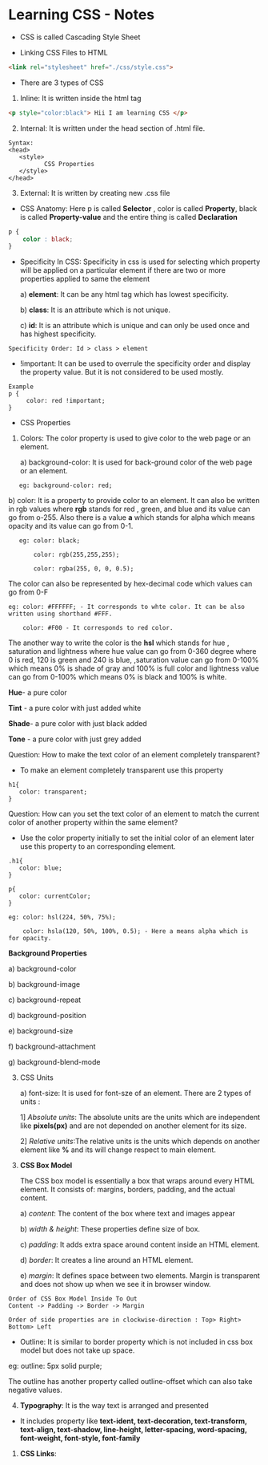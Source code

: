 # Learning CSS - Notes

*  CSS is called Cascading Style Sheet

* Linking CSS Files  to HTML 

```html
<link rel="stylesheet" href="./css/style.css">
```
- There are 3 types of CSS

1) Inline: It is written inside the html tag
   
```html
<p style="color:black"> Hii I am learning CSS </p>
```
   

2) Internal: It is written under the head section of .html file.
   
```
Syntax:
<head>
   <style>
          CSS Properties
   </style>
</head>
``` 

3) External: It is written by creating new .css file
   
- CSS Anatomy: Here p is called **Selector** , color is called **Property**, black is called **Property-value** and the entire thing is called **Declaration**
  
```css
p {
    color : black;
}
```

- Specificity In CSS: Specificity in css is used for selecting which property will be applied on a particular element if there are two or more properties applied to same the element

  
  a) **element**: It can be any html tag which has lowest specificity.

  
  b) **class**: It is an attribute which is not unique.

  c) **id**: It is an attribute which is unique and can only be used once and has highest specificity.

```
Specificity Order: Id > class > element
```
- !important: It can be used to overrule the specificity order and display the property value. But it is not considered to be used mostly.
```
Example
p {
     color: red !important;
}
```

- CSS Properties

1) Colors: The color property is used to give color to the web page or an element.

   a) background-color: It is used for back-ground color of the web page or an element.
```
   eg: background-color: red;
```
   b) color: It is a property to provide color to an element. It can also be written in rgb values where **rgb** stands for red , green, and blue and its value can go from o-255. Also there is a value **a** which stands for alpha which means opacity and its value can go from 0-1.
```
   eg: color: black;
    
       color: rgb(255,255,255);

       color: rgba(255, 0, 0, 0.5);
```
 The color can also be represented by hex-decimal code which values can go from 0-F
```
eg: color: #FFFFFF; - It corresponds to whte color. It can be also written using shorthand #FFF.

    color: #F00 - It corresponds to red color.
```
The another way to write the color is the **hsl** which stands for hue , saturation and lightness where hue value can go from 0-360 degree where 0 is red, 120 is green and 240 is blue, ,saturation value can go from 0-100% which means 0% is shade of gray and 100% is full color and lightness value can go from 0-100% which means 0% is black and 100% is white.

**Hue**- a pure color

**Tint** - a pure color with just added white

**Shade**- a pure color with just black added

**Tone** - a pure color with just grey added 

Question: How to make the text color of an element completely transparent?

- To make an element completely transparent use this property
```
h1{
   color: transparent;
}
```
Question: How can you set the text color of an element to match the current color of another property within the same element?

- Use the color property initially to set the initial color of an element later use this property to an corresponding element.

```
.h1{
   color: blue;
}

p{
   color: currentColor;
}
```

```
eg: color: hsl(224, 50%, 75%);
    
    color: hsla(120, 50%, 100%, 0.5); - Here a means alpha which is for opacity.
```

**Background Properties**

a) background-color

b) background-image

c) background-repeat

d) background-position

e) background-size

f) background-attachment

g) background-blend-mode


3) CSS Units
   
   a) font-size: It is used for font-sze of an element. There are 2 types of units :



   1] *Absolute units*: The absolute units are the units which are independent like **pixels(px)** and are not depended on another element for its size.


   2] *Relative units*:The relative units is the units which depends on another element like **%** and its will change respect to main element.

3. **CSS Box Model**
   
   The CSS box model is essentially a box that wraps around every HTML element. It consists of: margins, borders, padding, and the actual content.

   a) *content*: The content of the box where text and images appear

   b) *width & height*: These properties define size of box.
   
   c) *padding*: It adds extra space around content inside an HTML element.

   d) *border*: It creates a line around an HTML element.

   e) *margin*: It defines space between two elements. Margin is transparent and does not show up when we see it in browser window.

```
Order of CSS Box Model Inside To Out
Content -> Padding -> Border -> Margin
```
```
Order of side properties are in clockwise-direction : Top> Right> Bottom> Left
```
- Outline: It is similar to border property which is not included in css box model but does not take up space.

eg: outline: 5px solid purple;

The outline has another property called outline-offset which can also take negative values.

4. **Typography**: It is the way text is arranged and presented 

- It includes property like **text-ident, text-decoration, text-transform, text-align, text-shadow, line-height, letter-spacing, word-spacing, font-weight, font-style, font-family**

1. **CSS Links**:
   
